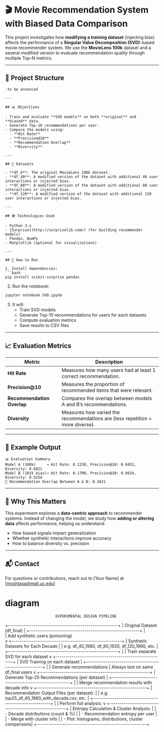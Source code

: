 
# 🎬 Movie Recommendation System with Biased Data Comparison

This project investigates how **modifying a training dataset** (injecting bias) affects the performance of a **Singular Value Decomposition (SVD)**-based movie recommender system. We use the **MovieLens 100k** dataset and a several modified version to evaluate recommendation quality through multiple Top-N metrics.

---

## 📁 Project Structure

```
.to be annonced

---

## 📊 Objectives

- Train and evaluate **SVD models** on both **original** and **biased** data.
- Generate Top-10 recommendations per user.
- Compare the models using:
  - **Hit Rate**
  - **Precision@10**
  - **Recommendation Overlap**
  - **Diversity**

---

## 🧪 Datasets

- **df_0**: The original MovieLens 100k dataset.
- **df_40**: A modified version of the dataset with additional 40 user interactions or injected bias.
- **df_80**: A modified version of the dataset with additional 80 user interactions or injected bias.
- **df_120**: A modified version of the dataset with additional 120 user interactions or injected bias.

---

## 🛠️ Technologies Used

- Python 3.x
- [Surprise](http://surpriselib.com/) (for building recommender models)
- Pandas, NumPy
- Matplotlib (optional for visualizations)

---

## 🚀 How to Run

1. Install dependencies:
```bash
pip install scikit-surprise pandas
```

2. Run the notebook:
```bash
jupyter notebook SVD.ipynb
```

3. It will:
   - Train SVD models
   - Generate Top-10 recommendations for users for each datasets
   - Compute evaluation metrics
   - Save results to CSV files

---

## 📈 Evaluation Metrics

| Metric                | Description |
|-----------------------|-------------|
| **Hit Rate**          | Measures how many users had at least 1 correct recommendation. |
| **Precision@10**      | Measures the proportion of recommended items that were relevant. |
| **Recommendation Overlap** | Compares the overlap between models A and B’s recommendations. |
| **Diversity**         | Measures how varied the recommendations are (less repetition = more diverse). |

---

## 📌 Example Output

```plaintext
📊 Evaluation Summary
Model A (100k)     → Hit Rate: 0.1230, Precision@10: 0.0452, Diversity: 0.6021  
Model B (101k bias)→ Hit Rate: 0.1700, Precision@10: 0.0634, Diversity: 0.5254  
🔁 Recommendation Overlap Between A & B: 0.3421
```
---

## 🤔 Why This Matters

This experiment explores a **data-centric approach** to recommender systems. Instead of changing the model, we study how **adding or altering data** affects performance, helping us understand:

- How biased signals impact generalization
- Whether synthetic interactions improve accuracy
- How to balance diversity vs. precision

---

## 📬 Contact

For questions or contributions, reach out to [Your Name] at [moshtasa@mail.uc.edu]




# diagram
                           EXPERIMENTAL DESIGN PIPELINE

+--------------------------------------------------------+
|                 Original Dataset (df_final)            |
+--------------------------------------------------------+
                |        
                | Add synthetic users (poisoning)  
                v
+--------------------------------------------------------+
|         Synthetic Datasets for Each Decade             |
|  e.g. df_40_1980, df_80_1920, df_120_1990, etc.        |
+--------------------------------------------------------+
                |
                | Train separate SVD for each dataset
                v
+--------------------------------------------------------+
|             SVD Training on each dataset               |
+--------------------------------------------------------+
                |
                | Generate recommendations 
                | Always test on same df_final users
                v
+--------------------------------------------------------+
|      Generate Top-25 Recommendations (per dataset)     |
+--------------------------------------------------------+
                |
                | Merge recommendation results with decade info
                v
+--------------------------------------------------------+
|      Recommendation Output Files (per dataset):        |
|  e.g. top25_df_40_1980_with_decade.csv, etc.           |
+--------------------------------------------------------+
                |
                | Perform full analysis:
                v
+--------------------------------------------------------+
|     Entropy Calculation & Cluster Analysis:            |
|  - Decade distributions (count & %)                    |
|  - Recommendation entropy per user                     |
|  - Merge with cluster info                             |
|  - Plot: histograms, distributions, cluster comparisons|
+--------------------------------------------------------+

